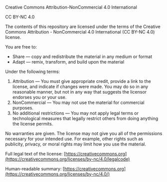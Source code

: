 Creative Commons Attribution-NonCommercial 4.0 International

CC BY-NC 4.0

The contents of this repository are licensed under the terms of the
Creative Commons Attribution - NonCommercial 4.0 International (CC BY-NC 4.0) license.

You are free to:
* Share — copy and redistribute the material in any medium or format
* Adapt — remix, transform, and build upon the material

Under the following terms:
1. Attribution — You must give appropriate credit, provide a link to the license, and indicate if changes were made. You may do so in any reasonable manner, but not in any way that suggests the licensor endorses you or your use.
2. NonCommercial — You may not use the material for commercial purposes.
3. No additional restrictions — You may not apply legal terms or technological measures that legally restrict others from doing anything the license permits.

No warranties are given. The license may not give you all of the permissions necessary for your intended use. For example, other rights such as publicity, privacy, or moral rights may limit how you use the material.

Full legal text of the license: [https://creativecommons.org](https://creativecommons.org/licenses/by-nc/4.0/legalcode)

Human-readable summary: [https://creativecommons.org](https://creativecommons.org/licenses/by-nc/4.0/)
